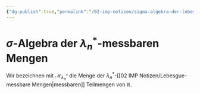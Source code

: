 ```yaml
---
{"dg-publish":true,"permalink":"/02-imp-notizen/sigma-algebra-der-lebesgue-messbaren-mengen/"}
---
```


# $\sigma$-Algebra der $\lambda^*_n$-messbaren Mengen
Wir bezeichnen mit $\mathcal{M}_{\lambda^*_n}$ die Menge der $\lambda^*_n$-[[02 IMP Notizen/Lebesgue-messbare Mengen\|messbaren]] Teilmengen von $\mathbb{R}$. 